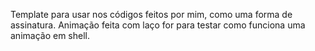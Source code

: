 Template para usar nos códigos feitos por mim, como uma forma de assinatura.
Animação feita com laço for para testar como funciona uma animação em shell.
